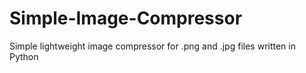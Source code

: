 # Simple-Image-Compressor
Simple lightweight image compressor for .png and .jpg files written in Python
